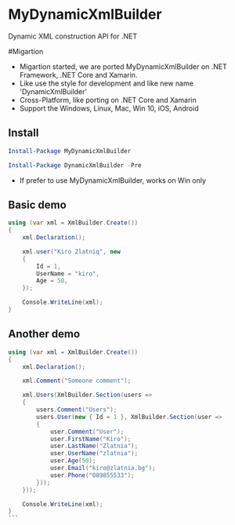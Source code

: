 # MyDynamicXmlBuilder
Dynamic XML construction API for .NET

#Migartion
* Migartion started, we are ported MyDynamicXmlBuilder on .NET Framework, .NET Core and Xamarin.
* Like use the style for development and like new name 'DynamicXmlBuilder'
* Cross-Platform, like porting on .NET Core and Xamarin
* Support the Windows, Linux, Mac, Win 10, iOS, Android

## Install

```powershell
Install-Package MyDynamicXmlBuilder
```

```powershell
Install-Package DynamicXmlBuilder -Pre
```

* If prefer to use MyDynamicXmlBuilder, works on Win only

## Basic demo
```cs
using (var xml = XmlBuilder.Create())
{
	xml.Declaration();

    xml.user("Kiro Zlatniq", new 
	{
        Id = 1,
        UserName = "kiro",
        Age = 50,
    });

    Console.WriteLine(xml);
}  
```

## Another demo

````cs
using (var xml = XmlBuilder.Create())
{
    xml.Declaration();

    xml.Comment("Someone comment");

    xml.Users(XmlBuilder.Section(users => 
	{
        users.Comment("Users");
        users.User(new { Id = 1 }, XmlBuilder.Section(user => 
		{
            user.Comment("User");
            user.FirstName("Kiro");
            user.LastName("Zlatnia");
            user.UserName("zlatnia");
            user.Age(50);
            user.Email("kiro@zlatnia.bg");
            user.Phone("089855533");
        }));
    }));

	Console.WriteLine(xml);
}
```